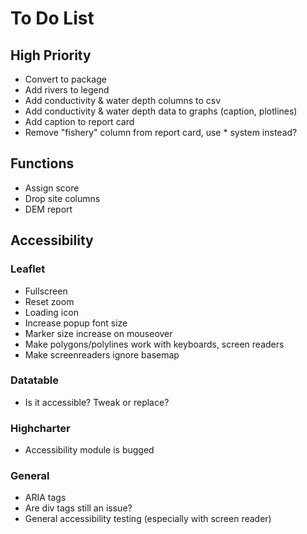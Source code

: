 # To Do List

## High Priority
- Convert to package
- Add rivers to legend
- Add conductivity & water depth columns to csv
- Add conductivity & water depth data to graphs (caption, plotlines)
- Add caption to report card
- Remove "fishery" column from report card, use * system instead?

## Functions
- Assign score
- Drop site columns
- DEM report

## Accessibility
### Leaflet
- Fullscreen
- Reset zoom
- Loading icon
- Increase popup font size
- Marker size increase on mouseover
- Make polygons/polylines work with keyboards, screen readers
- Make screenreaders ignore basemap 
### Datatable
- Is it accessible? Tweak or replace?
### Highcharter
- Accessibility module is bugged
### General
- ARIA tags
- Are div tags still an issue?
- General accessibility testing (especially with screen reader)
